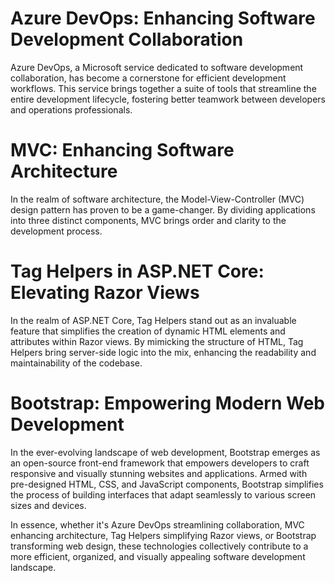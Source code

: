 # Azure DevOps: Enhancing Software Development Collaboration
Azure DevOps, a Microsoft service dedicated to software development collaboration, has become a cornerstone for efficient development workflows. This service brings together a suite of tools that streamline the entire development lifecycle, fostering better teamwork between developers and operations professionals.

# MVC: Enhancing Software Architecture

In the realm of software architecture, the Model-View-Controller (MVC) design pattern has proven to be a game-changer. By dividing applications into three distinct components, MVC brings order and clarity to the development process.

# Tag Helpers in ASP.NET Core: Elevating Razor Views

In the realm of ASP.NET Core, Tag Helpers stand out as an invaluable feature that simplifies the creation of dynamic HTML elements and attributes within Razor views. By mimicking the structure of HTML, Tag Helpers bring server-side logic into the mix, enhancing the readability and maintainability of the codebase.

# Bootstrap: Empowering Modern Web Development
In the ever-evolving landscape of web development, Bootstrap emerges as an open-source front-end framework that empowers developers to craft responsive and visually stunning websites and applications. 
Armed with pre-designed HTML, CSS, and JavaScript components, Bootstrap simplifies the process of building interfaces that adapt seamlessly to various screen sizes and devices.

In essence, whether it's Azure DevOps streamlining collaboration, MVC enhancing architecture,
Tag Helpers simplifying Razor views, or Bootstrap transforming web design, these technologies collectively contribute to a more efficient,
organized, and visually appealing software development landscape.

